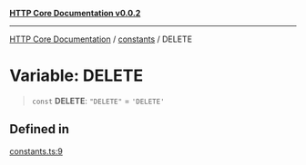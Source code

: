 [**HTTP Core Documentation v0.0.2**](../../README.md)

***

[HTTP Core Documentation](../../modules.md) / [constants](../README.md) / DELETE

# Variable: DELETE

> `const` **DELETE**: `"DELETE"` = `'DELETE'`

## Defined in

[constants.ts:9](https://github.com/stonemjs/http-core/blob/ed7c2187bd85b6877da7cd9f8c94448716446e07/src/constants.ts#L9)
